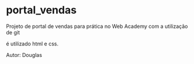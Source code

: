 # portal_vendas
Projeto de portal de vendas
para prática no Web Academy
com a utilização de git

é utilizado html e css.

Autor:
    Douglas